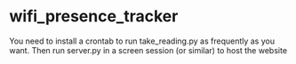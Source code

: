 # wifi_presence_tracker

You need to install a crontab to run take_reading.py as frequently as you want.  Then run server.py in a screen session (or similar) to host the website
